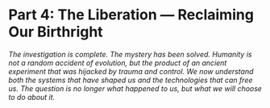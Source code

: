 # Part 4: The Liberation — Reclaiming Our Birthright

*The investigation is complete. The mystery has been solved. Humanity is not a random accident of evolution, but the product of an ancient experiment that was hijacked by trauma and control. We now understand both the systems that have shaped us and the technologies that can free us. The question is no longer what happened to us, but what we will choose to do about it.*